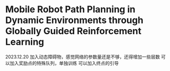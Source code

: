# Mobile Robot Path Planning in Dynamic Environments through Globally Guided Reinforcement Learning

2023.12.20
加入动态障碍物，感觉网络的参数量还是不够，还得增加一些层数
可以加入奖励点的特殊队列，单独训练
可以加入终点的引导